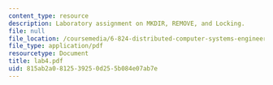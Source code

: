 ```yaml
---
content_type: resource
description: Laboratory assignment on MKDIR, REMOVE, and Locking.
file: null
file_location: /coursemedia/6-824-distributed-computer-systems-engineering-spring-2006/815ab2a0812539250d255b084e07ab7e_lab4.pdf
file_type: application/pdf
resourcetype: Document
title: lab4.pdf
uid: 815ab2a0-8125-3925-0d25-5b084e07ab7e
---
```

